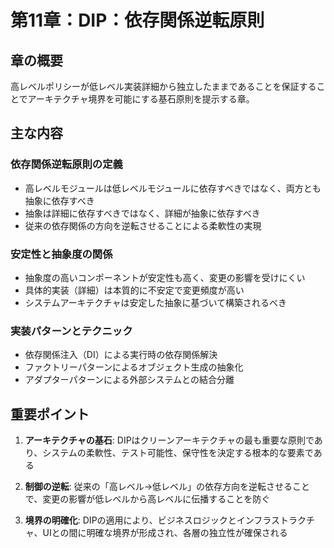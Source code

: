 # 第11章：DIP：依存関係逆転原則

## 章の概要
高レベルポリシーが低レベル実装詳細から独立したままであることを保証することでアーキテクチャ境界を可能にする基石原則を提示する章。

## 主な内容

### 依存関係逆転原則の定義
- 高レベルモジュールは低レベルモジュールに依存すべきではなく、両方とも抽象に依存すべき
- 抽象は詳細に依存すべきではなく、詳細が抽象に依存すべき
- 従来の依存関係の方向を逆転させることによる柔軟性の実現

### 安定性と抽象度の関係
- 抽象度の高いコンポーネントが安定性も高く、変更の影響を受けにくい
- 具体的実装（詳細）は本質的に不安定で変更頻度が高い
- システムアーキテクチャは安定した抽象に基づいて構築されるべき

### 実装パターンとテクニック
- 依存関係注入（DI）による実行時の依存関係解決
- ファクトリーパターンによるオブジェクト生成の抽象化
- アダプターパターンによる外部システムとの結合分離

## 重要ポイント

1. **アーキテクチャの基石**: DIPはクリーンアーキテクチャの最も重要な原則であり、システムの柔軟性、テスト可能性、保守性を決定する根本的な要素である

2. **制御の逆転**: 従来の「高レベル→低レベル」の依存方向を逆転させることで、変更の影響が低レベルから高レベルに伝播することを防ぐ

3. **境界の明確化**: DIPの適用により、ビジネスロジックとインフラストラクチャ、UIとの間に明確な境界が形成され、各層の独立性が確保される